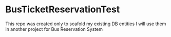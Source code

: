 # BusTicketReservationTest
This repo was created only to scafold my existing DB entities
I will use them in another project for Bus Reservation System

